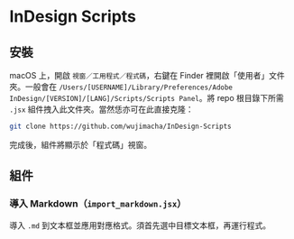 # InDesign Scripts

## 安裝

macOS 上，開啟 `視窗／工用程式／程式碼`，右鍵在 Finder 裡開啟「使用者」文件夾。一般會在 `/Users/[USERNAME]/Library/Preferences/Adobe InDesign/[VERSION]/[LANG]/Scripts/Scripts Panel`。將 repo 根目錄下所需 `.jsx` 組件拽入此文件夾。當然恁亦可在此直接克隆：

```bash
git clone https://github.com/wujimacha/InDesign-Scripts
```

完成後，組件將顯示於「程式碼」視窗。

## 組件

### 導入 Markdown（`import_markdown.jsx`）

導入 `.md` 到文本框並應用對應格式。須首先選中目標文本框，再運行程式。